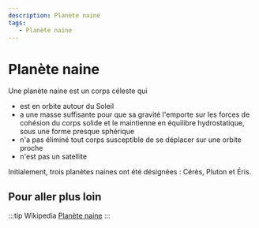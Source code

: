 ```yaml
---
description: Planète naine
tags:
   - Planète naine
---
```


# Planète naine

Une planète naine est un corps céleste qui
- est en orbite autour du Soleil
- a une masse suffisante pour que sa gravité l'emporte sur les forces de cohésion du corps solide et le maintienne en équilibre hydrostatique, sous une forme presque sphérique
- n'a pas éliminé tout corps susceptible de se déplacer sur une orbite proche
- n'est pas un satellite

Initialement, trois planètes naines ont été désignées : Cérès, Pluton et Éris.

## Pour aller plus loin

:::tip Wikipedia
[Planète naine](https://fr.wikipedia.org/wiki/Planète_naine)
:::


